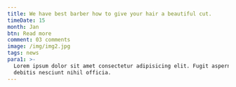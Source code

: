 ```yaml
---
title: We have best barber how to give your hair a beautiful cut.
timeDate: 15
month: Jan
btn: Read more
comment: 03 comments
image: /img/img2.jpg
tags: news
para1: >-
  Lorem ipsum dolor sit amet consectetur adipisicing elit. Fugit aspernatur quo
  debitis nesciunt nihil officia.
---
```


